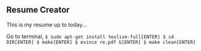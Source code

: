 ## Resume Creator
This is my resume up to today...

Go to terminal,
`
$ sudo apt-get install texlive-full[ENTER]
$ cd DIR[ENTER]
$ make[ENTER]
$ evince re.pdf &[ENTER]
$ make clean[ENTER]
`
